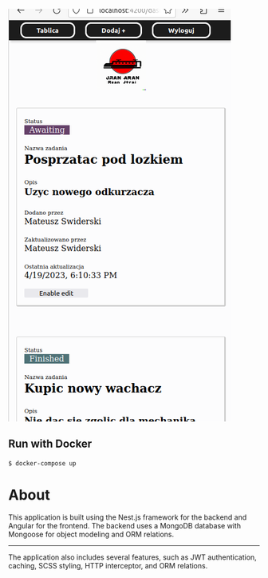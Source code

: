 ![pic.png](pic.png)

## Run with Docker
```
$ docker-compose up
```

# About
This application is built using the Nest.js framework for the backend and Angular for the frontend. The backend uses a MongoDB database with Mongoose for object modeling and ORM relations.

---------------------------------

The application also includes several features, such as JWT authentication, caching, SCSS styling, HTTP interceptor, and ORM relations. 
